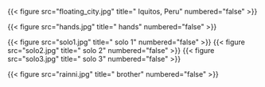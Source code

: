 

{{< figure src="floating_city.jpg" title=" Iquitos, Peru" numbered="false" >}}

{{< figure src="hands.jpg" title=" hands" numbered="false" >}}

{{< figure src="solo1.jpg" title=" solo 1" numbered="false" >}}
{{< figure src="solo2.jpg" title=" solo 2" numbered="false" >}}
{{< figure src="solo3.jpg" title=" solo 3" numbered="false" >}}

{{< figure src="rainni.jpg" title=" brother" numbered="false" >}}
